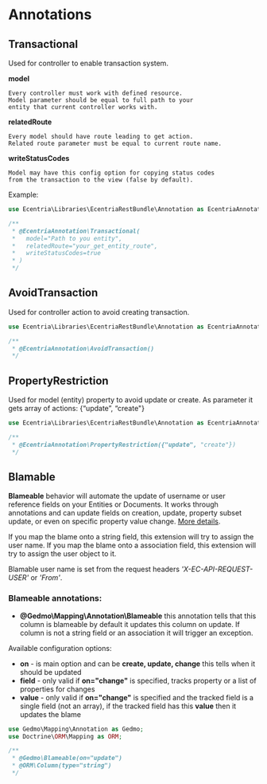 Annotations
===========

Transactional
-------------

Used for controller to enable transaction system.
    
**model**

    Every controller must work with defined resource.
    Model parameter should be equal to full path to your
    entity that current controller works with.

**relatedRoute**

    Every model should have route leading to get action.
    Related route parameter must be equal to current route name.

**writeStatusCodes**

    Model may have this config option for copying status codes
    from the transaction to the view (false by default).

Example:

```php
use Ecentria\Libraries\EcentriaRestBundle\Annotation as EcentriaAnnotation;

/**
 * @EcentriaAnnotation\Transactional(
 *   model="Path to you entity",
 *   relatedRoute="your_get_entity_route",
 *   writeStatusCodes=true
 * )
 */
```      
      
AvoidTransaction
----------------

Used for controller action to avoid creating transaction.

```php
use Ecentria\Libraries\EcentriaRestBundle\Annotation as EcentriaAnnotation;

/**
 * @EcentriaAnnotation\AvoidTransaction()
 */
```
        
PropertyRestriction
-------------------

Used for model (entity) property to avoid update or create.
As parameter it gets array of actions: {“update”, “create"}

```php
use Ecentria\Libraries\EcentriaRestBundle\Annotation as EcentriaAnnotation;

/**
 * @EcentriaAnnotation\PropertyRestriction({"update", "create"})
 */
```

Blamable
-------------------

**Blameable** behavior will automate the update of username or user reference fields
on your Entities or Documents. It works through annotations and can update
fields on creation, update, property subset update, or even on specific property value change. [More details](https://github.com/Atlantic18/DoctrineExtensions/edit/master/doc/blameable.md).

If you map the blame onto a string field, this extension will try to assign the user name.
If you map the blame onto a association field, this extension will try to assign the user
object to it.

Blamable user name is set from the request headers *'X-EC-API-REQUEST-USER'* or *'From'*.

### Blameable annotations:
- **@Gedmo\Mapping\Annotation\Blameable** this annotation tells that this column is blameable
by default it updates this column on update. If column is not a string field or an association
it will trigger an exception.

Available configuration options:

- **on** - is main option and can be **create, update, change** this tells when it
should be updated
- **field** - only valid if **on="change"** is specified, tracks property or a list of properties for changes
- **value** - only valid if **on="change"** is specified and the tracked field is a single field (not an array), if the tracked field has this **value**
then it updates the blame

``` php
use Gedmo\Mapping\Annotation as Gedmo;
use Doctrine\ORM\Mapping as ORM;

/**
 * @Gedmo\Blameable(on="update")
 * @ORM\Column(type="string")
 */
```
